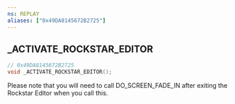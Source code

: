```yaml
---
ns: REPLAY
aliases: ["0x49DA8145672B2725"]
---
```

## _ACTIVATE_ROCKSTAR_EDITOR

```c
// 0x49DA8145672B2725
void _ACTIVATE_ROCKSTAR_EDITOR();
```

Please note that you will need to call DO_SCREEN_FADE_IN after exiting the Rockstar Editor when you call this.

